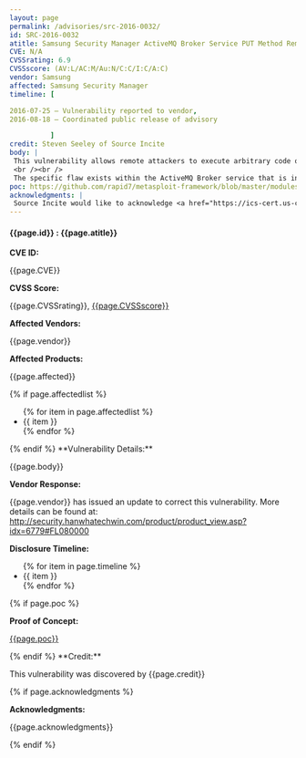 ```yaml
---
layout: page
permalink: /advisories/src-2016-0032/
id: SRC-2016-0032
atitle: Samsung Security Manager ActiveMQ Broker Service PUT Method Remote Code Execution Vulnerability
CVE: N/A
CVSSrating: 6.9
CVSSscore: (AV:L/AC:M/Au:N/C:C/I:C/A:C)
vendor: Samsung
affected: Samsung Security Manager
timeline: [

2016-07-25 – Vulnerability reported to vendor,
2016-08-18 – Coordinated public release of advisory

          ]
credit: Steven Seeley of Source Incite
body: |
 This vulnerability allows remote attackers to execute arbitrary code on vulnerable installations of Samsung Security Manager. User interaction is required to exploit this vulnerability in that the target must visit a malicious page or open a malicious file.
 <br /><br />
 The specific flaw exists within the ActiveMQ Broker service that is installed as part of this product. By issuing an HTTP PUT request, an attacker can create an arbitrary file on the server with attacker controlled data. An attacker can further leverage this vulnerability to execute code on the server as SYSTEM.
poc: https://github.com/rapid7/metasploit-framework/blob/master/modules/exploits/windows/browser/samsung_security_manager_put.rb
acknowledgments: |
 Source Incite would like to acknowledge <a href="https://ics-cert.us-cert.gov/advisories/ICSA-17-040-01">ICS-CERT</a> for the help with co-ordination of this vulnerability.
---
```


<h4><b>{{page.id}} : {{page.atitle}}</b></h4>

**CVE ID:**
<p class="cn">{{page.CVE}}</p>

**CVSS Score:**
<p class="cn">{{page.CVSSrating}}, <a href="https://nvd.nist.gov/cvss/v2-calculator?vector={{page.CVSSscore}}">{{page.CVSSscore}}</a></p>

**Affected Vendors:**
<p class="cn">{{page.vendor}}</p>

**Affected Products:**
<p class="cn">{{page.affected}}</p>
{% if page.affectedlist %}
<ul class="cn">
{% for item in page.affectedlist %}
  <li>{{ item }}</li>
{% endfor %}
</ul>
{% endif %}
**Vulnerability Details:**
<p class="cn">{{page.body}}</p>

**Vendor Response:**
<p class="cn">{{page.vendor}} has issued an update to correct this vulnerability. More details can be found at: <br /><a href="http://security.hanwhatechwin.com/product/product_view.asp?idx=6779#FL080000">http://security.hanwhatechwin.com/product/product_view.asp?idx=6779#FL080000</a></p>

**Disclosure Timeline:**
<ul class="cn">
{% for item in page.timeline %}
  <li>{{ item }}</li>
{% endfor %}
</ul>
{% if page.poc %}

**Proof of Concept:**
<p class="cn"><a href="{{page.poc}}">{{page.poc}}</a></p>
{% endif %}
**Credit:**
<p class="cn">This vulnerability was discovered by {{page.credit}}</p>
{% if page.acknowledgments %}

**Acknowledgments:**
<p class="cn">{{page.acknowledgments}}</p>
{% endif %}
